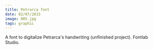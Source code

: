 ```yaml
---
title: Petrarca font
date: 02/07/2015
image: 005.jpg
tags: graphic
---
```


A font to digitalize Petrarca's handwriting (unfinished project).
Fontlab Studio.

